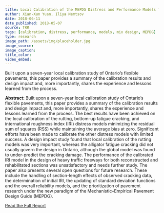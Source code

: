 ```yaml
---
title: Local Calibration of the MEPDG Distress and Performance Models for Ontario’s Flexible Roads - Overview, Impacts, and Reflection
author: Xian-Xun Yuan, Iliya Nemtsov
date: 2018-06-11
date_published: 2018-05-07
source: TRR
tags: [calibration, distress, performance, models, mix design, MEPDG]
type: research
image_path: /assets/img/placeholder.jpg
image_source:
image_caption:
title_color:
video_embed:
---
```

Built upon a seven-year local calibration study of Ontario’s flexible pavements, this paper provides a summary of the calibration results and design impact and, more importantly, shares the experience and lessons learned from the process.
<!--more-->

**Abstract**: Built upon a seven-year local calibration study of Ontario’s flexible pavements, this paper provides a summary of the calibration results and design impact and, more importantly, shares the experience and lessons learned from the process. The best results have been achieved on the local calibration of the rutting, bottom-up fatigue cracking, and international roughness index (IRI) distress models minimizing the residual sum of squares (RSS) while maintaining the average bias at zero. Significant efforts have been made to calibrate the other distress models with limited success. A design impact study found that local calibration of the rutting models was very important, whereas the alligator fatigue cracking did not usually govern the design in Ontario, although the global model was found to under-predict the cracking damage. The performance of the calibrated IRI model in the design of heavy traffic freeways for both reconstructed and rehabilitated sections was unsatisfactory and needs further study. The paper also presents several open questions for future research. These include the handling of section-length effects of observed cracking data, the determination of initial IRI, the updating of standard deviation functions and the overall reliability models, and the prioritization of pavement research under the new paradigm of the Mechanistic–Empirical Pavement Design Guide (MEPDG).

[Read the Full Report](http://journals.sagepub.com/doi/full/10.1177/0361198118759013 "Local Calibration of the MEPDG Distress and Performance Models for Ontario’s Flexible Roads: Overview, Impacts, and Reflection")
